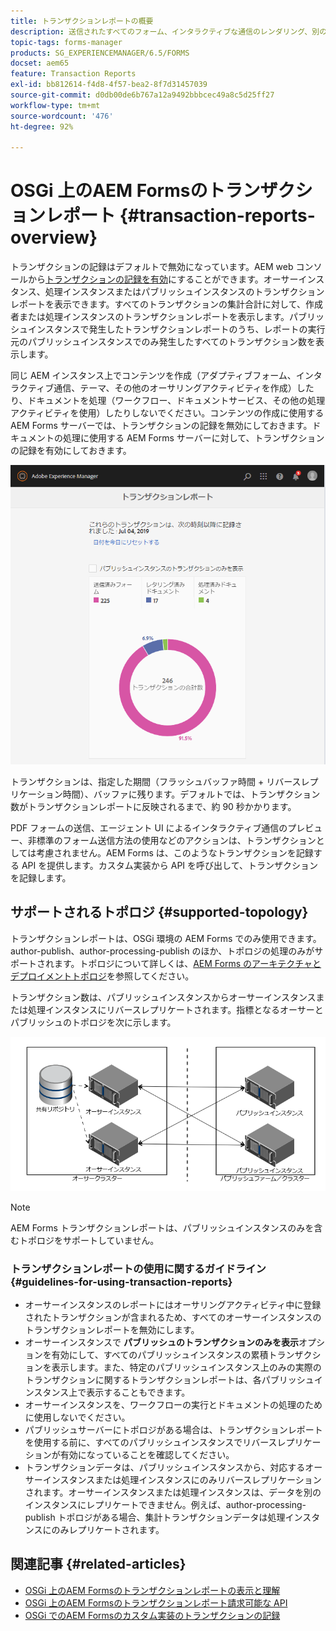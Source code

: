 ```yaml
---
title: トランザクションレポートの概要
description: 送信されたすべてのフォーム、インタラクティブな通信のレンダリング、別の形式に変換されたドキュメントなどの数を保持します
topic-tags: forms-manager
products: SG_EXPERIENCEMANAGER/6.5/FORMS
docset: aem65
feature: Transaction Reports
exl-id: bb812614-f4d8-4f57-bea2-8f7d31457039
source-git-commit: d0db00de6b767a12a9492bbbcec49a8c5d25ff27
workflow-type: tm+mt
source-wordcount: '476'
ht-degree: 92%

---
```


# OSGi 上のAEM Formsのトランザクションレポート {#transaction-reports-overview}

<!--## Introduction {#introduction}

Transaction reports in AEM Forms let you keep a count of all transactions taken place since a specified date on your AEM Forms deployment. The objective is to provide information about product usage and help business stakeholders understand their digital processing volumes. Examples of a transaction include:

* Submission of an adaptive form, an HTML5 Form, or a form set
* Rendition of a print or a web version of an interactive communication
* Conversion of a document from one file format to another

For more information on what is considered a transaction, see [Billable APIs](../../forms/using/transaction-reports-billable-apis.md).-->

トランザクションの記録はデフォルトで無効になっています。AEM web コンソールから[トランザクションの記録を有効](../../forms/using/viewing-and-understanding-transaction-reports.md#setting-up-transaction-reports)にすることができます。オーサーインスタンス、処理インスタンスまたはパブリッシュインスタンスのトランザクションレポートを表示できます。すべてのトランザクションの集計合計に対して、作成者または処理インスタンスのトランザクションレポートを表示します。パブリッシュインスタンスで発生したトランザクションレポートのうち、レポートの実行元のパブリッシュインスタンスでのみ発生したすべてのトランザクション数を表示します。

同じ AEM インスタンス上でコンテンツを作成（アダプティブフォーム、インタラクティブ通信、テーマ、その他のオーサリングアクティビティを作成）したり、ドキュメントを処理（ワークフロー、ドキュメントサービス、その他の処理アクティビティを使用）したりしないでください。コンテンツの作成に使用する AEM Forms サーバーでは、トランザクションの記録を無効にしておきます。ドキュメントの処理に使用する AEM Forms サーバーに対して、トランザクションの記録を有効にしておきます。

![sample-transaction-report-author-1](assets/sample-transaction-report-author-1.png)

トランザクションは、指定した期間（フラッシュバッファ時間 + リバースレプリケーション時間）、バッファに残ります。デフォルトでは、トランザクション数がトランザクションレポートに反映されるまで、約 90 秒かかります。

PDF フォームの送信、エージェント UI によるインタラクティブ通信のプレビュー、非標準のフォーム送信方法の使用などのアクションは、トランザクションとしては考慮されません。AEM Forms は、このようなトランザクションを記録する API を提供します。カスタム実装から API を呼び出して、トランザクションを記録します。

## サポートされるトポロジ {#supported-topology}

トランザクションレポートは、OSGi 環境の AEM Forms でのみ使用できます。author-publish、author-processing-publish のほか、トポロジの処理のみがサポートされます。トポロジについて詳しくは、[AEM Forms のアーキテクチャとデプロイメントトポロジ](../../forms/using/transaction-reports-overview.md)を参照してください。

トランザクション数は、パブリッシュインスタンスからオーサーインスタンスまたは処理インスタンスにリバースレプリケートされます。指標となるオーサーとパブリッシュのトポロジを次に示します。

![simple-author-publish-topology](assets/simple-author-publish-topology.png)

>[!NOTE]
>
>AEM Forms トランザクションレポートは、パブリッシュインスタンスのみを含むトポロジをサポートしていません。

### トランザクションレポートの使用に関するガイドライン {#guidelines-for-using-transaction-reports}

* オーサーインスタンスのレポートにはオーサリングアクティビティ中に登録されたトランザクションが含まれるため、すべてのオーサーインスタンスのトランザクションレポートを無効にします。
* オーサーインスタンスで **パブリッシュのトランザクションのみを表示**&#x200B;オプションを有効にして、すべてのパブリッシュインスタンスの累積トランザクションを表示します。また、特定のパブリッシュインスタンス上のみの実際のトランザクションに関するトランザクションレポートは、各パブリッシュインスタンス上で表示することもできます。
* オーサーインスタンスを、ワークフローの実行とドキュメントの処理のために使用しないでください。
* パブリッシュサーバーにトポロジがある場合は、トランザクションレポートを使用する前に、すべてのパブリッシュインスタンスでリバースレプリケーションが有効になっていることを確認してください。
* トランザクションデータは、パブリッシュインスタンスから、対応するオーサーインスタンスまたは処理インスタンスにのみリバースレプリケーションされます。オーサーインスタンスまたは処理インスタンスは、データを別のインスタンスにレプリケートできません。例えば、author-processing-publish トポロジがある場合、集計トランザクションデータは処理インスタンスにのみレプリケートされます。

## 関連記事 {#related-articles}

* [OSGi 上のAEM Formsのトランザクションレポートの表示と理解](../../forms/using/viewing-and-understanding-transaction-reports.md)
* [OSGi 上のAEM Formsのトランザクションレポート請求可能な API](../../forms/using/transaction-reports-billable-apis.md)
* [OSGi でのAEM Formsのカスタム実装のトランザクションの記録](/help/forms/using/record-transaction-custom-implementation.md)
